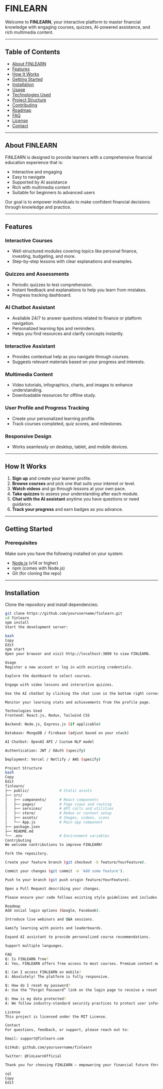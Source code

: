 # FINLEARN

Welcome to **FINLEARN**, your interactive platform to master financial knowledge with engaging courses, quizzes, AI-powered assistance, and rich multimedia content.

---

## Table of Contents

- [About FINLEARN](#about-finlearn)
- [Features](#features)
- [How It Works](#how-it-works)
- [Getting Started](#getting-started)
- [Installation](#installation)
- [Usage](#usage)
- [Technologies Used](#technologies-used)
- [Project Structure](#project-structure)
- [Contributing](#contributing)
- [Roadmap](#roadmap)
- [FAQ](#faq)
- [License](#license)
- [Contact](#contact)

---

## About FINLEARN

FINLEARN is designed to provide learners with a comprehensive financial education experience that is:

- Interactive and engaging  
- Easy to navigate  
- Supported by AI assistance  
- Rich with multimedia content  
- Suitable for beginners to advanced users

Our goal is to empower individuals to make confident financial decisions through knowledge and practice.

---

## Features

### Interactive Courses

- Well-structured modules covering topics like personal finance, investing, budgeting, and more.
- Step-by-step lessons with clear explanations and examples.

### Quizzes and Assessments

- Periodic quizzes to test comprehension.
- Instant feedback and explanations to help you learn from mistakes.
- Progress tracking dashboard.

### AI Chatbot Assistant

- Available 24/7 to answer questions related to finance or platform navigation.
- Personalized learning tips and reminders.
- Helps you find resources and clarify concepts instantly.

### Interactive Assistant

- Provides contextual help as you navigate through courses.
- Suggests relevant materials based on your progress and interests.

### Multimedia Content

- Video tutorials, infographics, charts, and images to enhance understanding.
- Downloadable resources for offline study.

### User Profile and Progress Tracking

- Create your personalized learning profile.
- Track courses completed, quiz scores, and milestones.

### Responsive Design

- Works seamlessly on desktop, tablet, and mobile devices.

---

## How It Works

1. **Sign up** and create your learner profile.  
2. **Browse courses** and pick one that suits your interest or level.  
3. **Watch videos** and go through lessons at your own pace.  
4. **Take quizzes** to assess your understanding after each module.  
5. **Chat with the AI assistant** anytime you have questions or need guidance.  
6. **Track your progress** and earn badges as you advance.  

---

## Getting Started

### Prerequisites

Make sure you have the following installed on your system:

- [Node.js](https://nodejs.org/) (v14 or higher)
- npm (comes with Node.js)
- Git (for cloning the repo)

---

## Installation

Clone the repository and install dependencies:

```bash
git clone https://github.com/yourusername/finlearn.git
cd finlearn
npm install
Start the development server:

bash
Copy
Edit
npm start
Open your browser and visit http://localhost:3000 to view FINLEARN.

Usage
Register a new account or log in with existing credentials.

Explore the dashboard to select courses.

Engage with video lessons and interactive quizzes.

Use the AI chatbot by clicking the chat icon in the bottom right corner.

Monitor your learning stats and achievements from the profile page.

Technologies Used
Frontend: React.js, Redux, Tailwind CSS

Backend: Node.js, Express.js (if applicable)

Database: MongoDB / Firebase (adjust based on your stack)

AI Chatbot: OpenAI API / Custom NLP model

Authentication: JWT / OAuth (specify)

Deployment: Vercel / Netlify / AWS (specify)

Project Structure
bash
Copy
Edit
finlearn/
├── public/              # Static assets
├── src/
│   ├── components/      # React components
│   ├── pages/           # Page views and routing
│   ├── services/        # API calls and utilities
│   ├── store/           # Redux or context setup
│   ├── assets/          # Images, videos, icons
│   └── App.js           # Main app component
├── package.json
├── README.md
└── .env                 # Environment variables
Contributing
We welcome contributions to improve FINLEARN!

Fork the repository.

Create your feature branch (git checkout -b feature/YourFeature).

Commit your changes (git commit -m 'Add some feature').

Push to your branch (git push origin feature/YourFeature).

Open a Pull Request describing your changes.

Please ensure your code follows existing style guidelines and includes relevant tests.

Roadmap
Add social login options (Google, Facebook).

Introduce live webinars and Q&A sessions.

Gamify learning with points and leaderboards.

Expand AI assistant to provide personalized course recommendations.

Support multiple languages.

FAQ
Q: Is FINLEARN free?
A: Yes, FINLEARN offers free access to most courses. Premium content may be introduced later.

Q: Can I access FINLEARN on mobile?
A: Absolutely! The platform is fully responsive.

Q: How do I reset my password?
A: Use the “Forgot Password” link on the login page to receive a reset email.

Q: How is my data protected?
A: We follow industry-standard security practices to protect user information.

License
This project is licensed under the MIT License.

Contact
For questions, feedback, or support, please reach out to:

Email: support@finlearn.com

GitHub: github.com/yourusername/finlearn

Twitter: @FinLearnOfficial

Thank you for choosing FINLEARN — empowering your financial future through interactive learning!

sql
Copy
Edit

